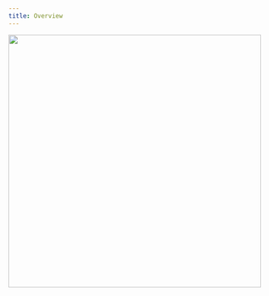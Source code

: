 ```yaml
---
title: Overview
---
```

<img src="http://i.ebayimg.com/00/s/MTYwMFgxNjAw/z/0YEAAOxy9X5TbMG6/$_12.JPG" alt="" style="width: 500px;"/>